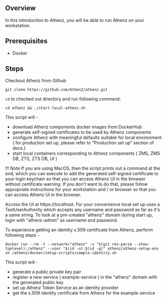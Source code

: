## Overview
In this introduction to Athenz, you will be able to run Athenz on your workstation.

## Prerequisites
* Docker

## Steps

Checkout Athenz from Github
```shell
git clone https://github.com/AthenZ/athenz.git
```
`cd` to checked out directory and run following command:
   ```shell
   cd athenz && ./start-local-athenz.sh
   ```
   
   This script will -
   
* download Athenz components docker images from DockerHub
* generate self-signed certificates to be used by Athenz components
* configure Athenz with meaningful defaults suitable for local environment ( for production set up, please refer to "Production set up" section of docs.)
* start local containers corresponding to Athenz components ( ZMS, ZMS DB, ZTS, ZTS DB, UI )

!!! Note
   If you are using MacOS, then the script prints out a command at the end,
   which you can execute to add the generated self-signed certificate to your login keychain
   so that you can access Athenz UI in the browser without certificate warning.
   If you don't want to do that, please follow appropriate instructions for your workstation and / or browser
   so that you can access Athenz UI in the browser.

Access the UI at https://localhost. For your convenience local set up uses a TestUserAuthority which accepts any username and password as far as it's a same string.
   To look at a pre-created "athenz" domain during start up, login with "athenz-admin" as username and password.


To experience getting an identity x.509 certificate from Athenz, perform following steps -

```shell
docker run --rm -t --network="athenz" -v "$(git rev-parse --show-toplevel):/athenz" --user "$(id -u):$(id -g)" athenz/athenz-setup-env sh /athenz/docker/setup-scripts/sample-identity.sh
```
This script will -

* generate a public private key pair
* register a new service ( example-service ) in the "athenz" domain with the generated public key
* set up Athenz Token Service as an identity provider
* get the x.509 identity certificate from Athenz for the example-service